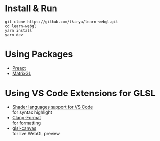 # Install & Run

```
git clone https://github.com/tkiryu/learn-webgl.git
cd learn-webgl
yarn install
yarn dev
```

# Using Packages
- [Preact](https://preactjs.com/)
- [MatrixGL](https://github.com/kotofurumiya/matrixgl)

# Using VS Code Extensions for GLSL
- [Shader languages support for VS Code](https://marketplace.visualstudio.com/items?itemName=slevesque.shader)  
  for syntax highlight
- [Clang-Format](https://marketplace.visualstudio.com/items?itemName=xaver.clang-format)  
  for formatting
- [glsl-canvas](https://marketplace.visualstudio.com/items?itemName=circledev.glsl-canvas)  
  for live WebGL preview

